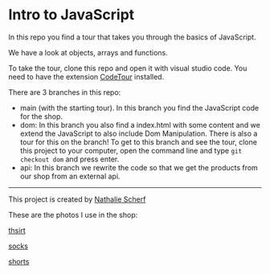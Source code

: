 # Intro to JavaScript

In this repo you find a tour that takes you through the basics of JavaScript. 

We have a look at objects, arrays and functions. 

To take the tour, clone this repo and open it with visual studio code. You need to have the extension [CodeTour](https://marketplace.visualstudio.com/items?itemName=vsls-contrib.codetour)  installed. 


There are 3 branches in this repo:
- main (with the starting tour). In this branch you find the JavaScript code for the shop. 
- dom: In this branch you also find a index.html with some content and we extend the JavaScript to also include Dom Manipulation. There is also a tour for this on the branch! To get to this branch and see the tour, clone this project to your computer, open the command line and type `git checkout dom` and press enter. 
- api: In this branch we rewrite the code so that we get the products from our shop from an external api.

----
This project is created by [Nathalie Scherf](https://github.com/NathalieScherf)


These are the photos I use in the shop:

[thsirt](https://unsplash.com/photos/Won79_9oUEk?utm_source=unsplash&utm_medium=referral&utm_content=creditShareLink)

[socks](https://unsplash.com/photos/XMg8GBzNmgA?utm_source=unsplash&utm_medium=referral&utm_content=creditShareLink)

[shorts](https://unsplash.com/photos/Hd4nlxLgIbA?utm_source=unsplash&utm_medium=referral&utm_content=creditShareLink)